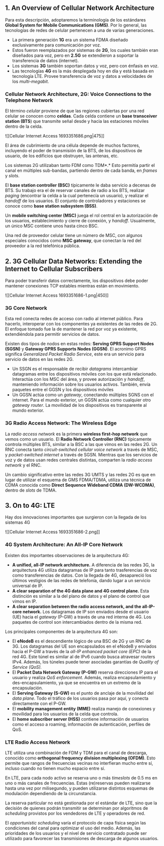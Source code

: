 ## 1. An Overview of Cellular Network Architecture

Para esta descripción, adoptaremos la terminología de los estándares **Global System for Mobile Communications (GMS)**. Por lo general, las tecnologías de redes de celular pertenecen a una de varias generaciones.

- La primera generación **1G** era un sistema FDMA diseñado exclusivamente para comunicación por voz.
- Estos fueron reemplazados por sistemas de **2G**, los cuales también eran diseñados para voz, pero en **2.5G** se extendieron a soportar la transferencia de datos (internet).
- Los sistemas **3G** también soportan datos y voz, pero con énfasis en voz.
- Las tecnologías **4G** es la más desplegada hoy en día y está basada en tecnología LTE. Provee transferencia de voz y datos a velocidades de los *multi-megabit*.

### Cellular Network Architecture, 2G: Voice Connections to the Telephone Network

El término *celular* proviene de que las regiones cubiertas por una red celular se conocen como **celdas**. Cada celda contiene un **base transceiver station (BTS**) que transmite señal desde y hacia las estaciones móviles dentro de la celda.

![[Cellular Internet Access 1693351686.png|475]]

El área de cubrimiento de una célula depende de muchos factores, incluyendo el poder de transmisión de la BTS, de los dispositivos de usuario, de los edificios que obstruyen, las antenas, etc.

Los sistemas 2G utilizaban tanto FDM como TDM*.* Esto permitía partir el canal en múltiples sub-bandas, partiendo dentro de cada banda, en *frames* y *slots*.

El **base station controller (BSC)** típicamente le daba servicio a decenas de BTS. Su trabajo era el de reservar canales de radio a los BTS, realizar *paging* (encontrar la celda a la cual pertenecía un usuario), y realizar el *handoff* de los usuarios. El conjunto de controladores y estaciones se conoce como **base station subsystem (BSS)**.

Un **mobile switching center (MSC)** juega el rol central en la autorización de los usuarios, establecimiento y cierre de conexión, y *handoff*. Usualmente, un único MSC contiene unos hasta cinco BSC.

Una red de proveedor celular tiene un número de MSC, con algunos especiales conocidos como **MSC gateway**, que conectan la red del proveedor a la red telefónica pública.

## 2. 3G Cellular Data Networks: Extending the Internet to Cellular Subscribers

Para poder transferir datos correctamente, los dispositivos debe poder mantener conexiones TCP estables mientras están en movimiento.

![[Cellular Internet Access 1693351686-1.png|450]]

### 3G Core Network

Esta red conecta redes de acceso con radio al internet público. Para hacerlo, interoperar con los componentes ya existentes de las redes de 2G. El enfoque tomado fue la de mantener la red por voz ya existente, extendiéndola para permitir servicios de datos.

Existen dos tipos de nodos en estas redes: **Serving GPRS Support Nodes (SGSN)** y **Gateway GPRS Supports Nodes (GGSN)**. El acronimo GPRS significa *Generalized Packet Radio Service*, este era un servicio para servicio de datos en las redes 2G.

- Un SSGN es el responsable de recibir *datagrams* intercambiar datagramas entre los dispositivos móviles con los que está relacionado. Interactúa con los MSC del área, y provee autorización y *handoff*, manteniendo información sobre los usuarios activos. También, envía paquetes entre el GGSN y los dispositivos móviles
- Un GGSN actúa como un *gateway*, conectando múltiples SGNS con el internet. Para el mundo exterior, un GGSN actúa como cualquier otro *gateway router*. La movilidad de los dispositivos es transparente al mundo exterior.

### 3G Radio Access Network: The Wireless Edge

La *radio access network* es la primera **wireless first-hop network** que vemos como un usuario. El **Radio Network Controller (RNC)** típicamente controla múltiples BTS, similar a la BSC a las que vimos en las redes 2G. Un RNC conecta tanto *circuit-switched cellular voice network* a través de MSC, y *packet-switched internet* a través de SGSN. Mientras que los servicios de voz y de datos usan redes centrales distintas, comparten la *radio access network* y el RNC.

Un cambio significativo entre las redes 3G UMTS y las redes 2G es que en lugar de utilizar el esquema de GMS FDMA/TDMA, utiliza una técnica de CDMA conocida como **Direct Sequence Wideband CDMA (DW-WCDMA)**, dentro de *slots* de TDMA.

## 3. On to 4G: LTE

Hay dos innovaciones importantes que surgieron con la llegada de los sistemas 4G

![[Cellular Internet Access 1693351686-2.png]]

### 4G System Architecture: An All-IP Core Network

Existen dos importantes observaciones de la arquitectura 4G:

- **A unified, all-IP network architecture.** A diferencia de las redes 3G, la arquitectura 4G utiliza datagramas de IP para tanto trasferencias de voz como transferencias de datos. Con la llegada de 4G, desapareció los últimos vestigios de las redes de telefonía, dando lugar a un servicio universal de IP.
- **A clear separation of the 4G data plane and 4G control plane.** Esta distinción es similar a la del plano de datos y el plano de control que vimos en IP.
- **A clear separation between the radio access network, and the all-IP-core network.** Los datagramas de IP son enviados desde el usuario (UE) hacia el *gateway* (P-GW) a través de una red interna de 4G. Los paquetes de control son intercambiados dentro de la misma red.

Los principales componentes de la arquitectura 4G son:

- El **eNodeB** es el descendiente lógico de una BSC de 2G y un RNC de 3G. Los datagramas del UE son encapsulados en el eNodeB y enviados hacia el P-GW a través de la *all-IP enhanced packet core (EPC)* de la red 4G. Este túnel es similar al de IPv6 cuando busca atravesar routers IPv4. Además, los túneles puede tener asociadas garantías de *Quality of Service (QoS).*
- El **Packet Data Network Gateway (P-GW)** reserva direcciones IP para el usuario y realiza *QoS enforcement*. Además, realiza encapsulamiento y des-encapsulamiento, ya que se encuentra en un extremo de la encapsulación.
- El **Serving Gateway (S-GW)** es el punto de anclaje de la movilidad del *data plane*. Todo el tráfico de los usuarios pasa por aquí, y conecta directamente con el P-GW.
- El **mobility management entity (MME)** realiza manejo de conexiones y movilidad para los usuarios de la celda que controla.
- El **home subscriber server (HSS)** contiene información de usuarios como el acceso a roaming, información de autenticación, perfiles de QoS.

### LTE Radio Access Network

LTE utiliza una combinación de FDM y TDM para el canal de descarga, conocido como **orthogonal frequency division multiplexing (OFDM)**. Esto permite que rangos de frecuencias vecinas no interfieran mucho entre sí, incluso cuando no tienen mucho espacio entre sí.

En LTE, para cada nodo activo se reserva uno o más *timeslots* de 0.5 ms en uno o más canales de frecuencias. Estas (re)reservas pueden realizarse hasta una vez por milisegundo, y pueden utilizarse distintos esquemas de modulación dependiendo de la circunstancia.

La reserva particular no está gestionada por el estándar de LTE, sino que la decisión de quienes podrán transmitir se determinan por algoritmos de *scheduling* provistos por los vendedores de LTE y operadores de red.

El *opportunistic scheduling* varía el protocolo de capa física según las condiciones del canal para optimizar el uso del medio. Además, las prioridades de los usuarios y el nivel de servicio contratado puede ser utilizado para favorecer las transmisiones de descarga de algunos usuarios.
